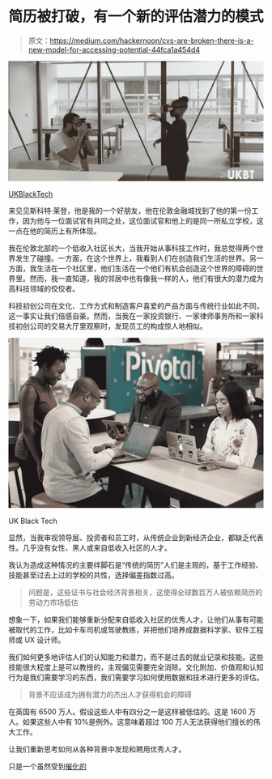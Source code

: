 # 简历被打破，有一个新的评估潜力的模式

> 原文：<https://medium.com/hackernoon/cvs-are-broken-there-is-a-new-model-for-accessing-potential-44fca1a454d4>

![](img/3545388f193f1478d739d154cd40a7d0.png)

[UKBlackTech](http://ukblacktech.com)

来见见斯科特·莱登，他是我的一个好朋友，他在伦敦金融城找到了他的第一份工作，因为他与一位面试官有共同之处，这位面试官和他上的是同一所私立学校，这一点在他的简历上有所体现。

我在伦敦北部的一个低收入社区长大，当我开始从事科技工作时，我总觉得两个世界发生了碰撞。一方面，在这个世界上，我看到人们在创造我们生活的世界。另一方面，我生活在一个社区里，他们生活在一个他们有机会创造这个世界的障碍的世界里。然而，我一直知道，我的邻居中也有像我一样的人，他们有很大的潜力成为高科技领域的佼佼者。

科技初创公司在文化、工作方式和制造客户喜爱的产品方面与传统行业如此不同，这一事实让我们倍感自豪。然而，当我在一家投资银行、一家律师事务所和一家科技初创公司的交易大厅里观察时，发现员工的构成惊人地相似。

![](img/dd0e6fcd428c4419950af6a0afacc2fb.png)

UK Black Tech

显然，当我审视领导层、投资者和员工时，从传统企业到新经济企业，都缺乏代表性。几乎没有女性、黑人或来自低收入社区的人才。

我认为造成这种情况的主要绊脚石是“传统的简历”人们是主观的，基于工作经验、技能甚至过去上过的学校的共性，选择偏差指数过高。

> 问题是，这些证书与社会经济背景相关，这使得全球数百万人被依赖简历的劳动力市场低估

想象一下，如果我们能够重新分配来自低收入社区的优秀人才，让他们从事有可能被取代的工作，比如卡车司机或驾驶教练，并把他们培养成数据科学家、软件工程师或 UX 设计师。

我们如何更多地评估人们的认知能力和潜力，而不是过去的就业记录和技能。这些技能很大程度上是可以教授的，主观偏见需要完全消除。文化附加、价值观和认知行为是我们需要学习的东西，我们需要学习如何使用数据和技术进行更多的评估。

> 背景不应该成为拥有潜力的杰出人才获得机会的障碍

在英国有 6500 万人。假设这些人中有四分之一是这样被低估的。这是 1600 万人。如果这些人中有 10%是例外。这意味着超过 100 万人无法获得他们擅长的伟大工作。

让我们重新思考如何从各种背景中发现和聘用优秀人才。

只是一个虽然受到[催化的](http://www.catalyte.io)